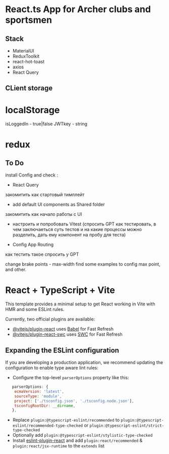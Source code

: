 # React.ts App for Archer clubs and sportsmen

## Stack

- MaterialUI
- ReduxToolkit
- react-hot-toast
- axios
- React Query

## CLient storage

# localStorage

isLoggedIn - true|false JWTkey - string

# redux

## To Do

install Config and check :

- React Query

закомитить как стартовый тимплейт

- add default UI components as Shared folder

закомитить как начало работы с UI

- настроить и попробовать Vitest (спросить GPT как тестировать, в чем заключаеться суть тестов и на какие процессы можно разделить, дать ему компонент на пробу для теста)

- Config App Routing

как тестить такое спросить у GPT

change brake points - max-width find some examples to config max point, and other.

# React + TypeScript + Vite

This template provides a minimal setup to get React working in Vite with HMR and some ESLint rules.

Currently, two official plugins are available:

- [@vitejs/plugin-react](https://github.com/vitejs/vite-plugin-react/blob/main/packages/plugin-react/README.md) uses [Babel](https://babeljs.io/) for Fast Refresh
- [@vitejs/plugin-react-swc](https://github.com/vitejs/vite-plugin-react-swc) uses [SWC](https://swc.rs/) for Fast Refresh

## Expanding the ESLint configuration

If you are developing a production application, we recommend updating the configuration to enable type aware lint rules:

- Configure the top-level `parserOptions` property like this:

```js
   parserOptions: {
    ecmaVersion: 'latest',
    sourceType: 'module',
    project: ['./tsconfig.json', './tsconfig.node.json'],
    tsconfigRootDir: __dirname,
   },
```

- Replace `plugin:@typescript-eslint/recommended` to `plugin:@typescript-eslint/recommended-type-checked` or `plugin:@typescript-eslint/strict-type-checked`
- Optionally add `plugin:@typescript-eslint/stylistic-type-checked`
- Install [eslint-plugin-react](https://github.com/jsx-eslint/eslint-plugin-react) and add `plugin:react/recommended` & `plugin:react/jsx-runtime` to the `extends` list
